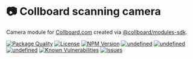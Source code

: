 # 📷 Collboard scanning camera

Camera module for [Collboard.com](https://collboard.com/) created via [@collboard/modules-sdk](https://www.npmjs.com/package/@collboard/modules-sdk).

<!--Badges-->

 [![Package Quality](https://packagequality.com/shield/collboard-camera.svg)](https://packagequality.com/#?package=collboard-camera)
 [![License](https://img.shields.io/github/license/hejny/collboard-camera.svg?style=flat)](https://raw.githubusercontent.com/hejny/collboard-camera/master/LICENSE)
 [![NPM Version](https://badge.fury.io/js/@hejny%2Fcollboard-camera.svg)](https://www.npmjs.com/package/@hejny/collboard-camera)
 [![undefined](https://github.com/hejny/collboard-camera/actions/workflows/lint.yml/badge.svg)](https://github.com/hejny/collboard-camera/actions/workflows/lint.yml.yml)
 [![undefined](https://github.com/hejny/collboard-camera/actions/workflows/publish.yml/badge.svg)](https://github.com/hejny/collboard-camera/actions/workflows/publish.yml.yml)
 [![undefined](https://github.com/hejny/collboard-camera/actions/workflows/test.yml/badge.svg)](https://github.com/hejny/collboard-camera/actions/workflows/test.yml.yml)
 [![Known Vulnerabilities](https://snyk.io/test/github/hejny/collboard-camera/badge.svg)](https://snyk.io/test/github/hejny/collboard-camera)
 [![Issues](https://img.shields.io/github/issues/hejny/collboard-camera.svg?style=flat)](https://github.com/hejny/collboard-camera/issues)

<!--/Badges-->
